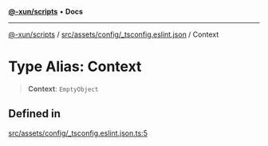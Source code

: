 [**@-xun/scripts**](../../../../../README.md) • **Docs**

***

[@-xun/scripts](../../../../../README.md) / [src/assets/config/\_tsconfig.eslint.json](../README.md) / Context

# Type Alias: Context

> **Context**: `EmptyObject`

## Defined in

[src/assets/config/\_tsconfig.eslint.json.ts:5](https://github.com/Xunnamius/xscripts/blob/b9218ee5f94be5da6a48d961950ed32307ad7f96/src/assets/config/_tsconfig.eslint.json.ts#L5)
